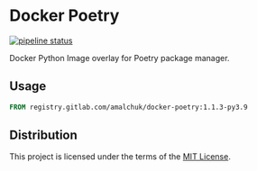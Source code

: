 Docker Poetry
=============
[![pipeline status][pipeline]][homepage]

Docker Python Image overlay for Poetry package manager.

Usage
-----
```dockerfile
FROM registry.gitlab.com/amalchuk/docker-poetry:1.1.3-py3.9
```

Distribution
------------
This project is licensed under the terms of the [MIT License](LICENSE).

[homepage]: <https://gitlab.com/amalchuk/docker-poetry>
[pipeline]: <https://gitlab.com/amalchuk/docker-poetry/badges/master/pipeline.svg?style=flat-square>
